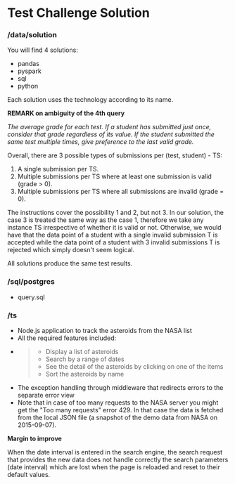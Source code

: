 # Test Challenge Solution

### /data/solution

You will find 4 solutions:

* pandas
* pyspark
* sql
* python

Each solution uses the technology according to its name.

**REMARK on ambiguity of the 4th query**

*The average grade for each test. If a student has submitted just once, consider that grade regardless of its value. If the student submitted the same test multiple times, give preference to the last valid grade.*

Overall, there are 3 possible types of submissions per (test, student) - TS:

1. A single submission per TS.
2. Multiple submissions per TS where at least one submission is valid (grade > 0).
3. Multiple submissions per TS where all submissions are invalid (grade = 0).

The instructions cover the possibility 1 and 2, but not 3. In our solution, the case 3 is treated the same way as the case 1, therefore we take any instance TS irrespective of whether it is valid or not. Otherwise, we would have that the data point of a student with a single invalid submission T is accepted while the data point of a student with 3 invalid submissions T is rejected which simply doesn't seem logical.

All solutions produce the same test results.

### /sql/postgres

* query.sql

### /ts

* Node.js application to track the asteroids from the NASA list
* All the required features included:
* > - Display a list of asteroids
  > - Search by a range of dates
  > - See the detail of the asteroids by clicking on one of the items
  > - Sort the asteroids by name
  >
* The exception handling through middleware that redirects errors to the separate error view
* Note that in case of too many requests to the NASA server you might get the "Too many requests" error 429. In that case the data is fetched from the local JSON file (a snapshot of the demo data from NASA on 2015-09-07).

**Margin to improve**

When the date interval is entered in the search engine, the search request that provides the new data does not handle correctly the search parameters (date interval) which are lost when the page is reloaded and reset to their default values.
